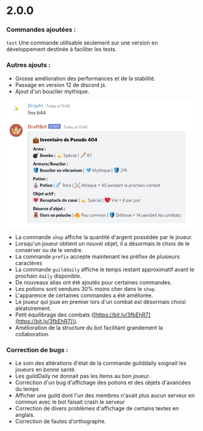 # 2.0.0

### Commandes ajoutées :

`test` Une commande utilisable seulement sur une version en développement destinée à faciliter les tests.

### Autres ajouts :

* Grosse amélioration des performances et de la stabilité. 
* Passage en version 12 de discord js. 
* Ajout d'un bouclier mythique.

![Tellement mythique que 6 mois apr&#xE8;s la sortie de l&apos;&#xE9;vent, le seul joueur qui l&apos;a eu a arr&#xEA;t&#xE9; de jouer.](../.gitbook/assets/image%20%2880%29.png)

* La commande `shop` affiche la quantité d'argent possédée par le joueur.
* Lorsqu'un joueur obtient un nouvel objet, il a désormais le choix de le conserver ou de le vendre. 
* La commande `prefix` accepte maintenant les préfixe de plusieurs caractères 
* La commande `guilddaily` affiche le temps restant approximatif avant le prochain `daily` disponible. 
* De nouveaux alias ont été ajoutés pour certaines commandes. 
* Les potions sont vendues 30% moins cher dans le `shop`. 
* L'apparence de certaines commandes a été améliorée. 
* Le joueur qui joue en premier lors d'un combat est désormais choisi aléatoirement. 
* Petit équilibrage des combats \([https://bit.ly/3fbEhR7](https://bit.ly/3fbEhR7)\). 
* Amélioration de la structure du bot facilitant grandement la collaboration.

### Correction de bugs :

* Le soin des altérations d'état de la commande guilddaily soignait les joueurs en bonne santé. 
* Les guildDaily ne donnait pas les items au bon joueur. 
* Correction d'un bug d'affichage des potions et des objets d'avancées du temps 
* Afficher une guild dont l'un des membres n'avait plus aucun serveur en commun avec le bot faisait crash le serveur 
* Correction de divers problèmes d'affichage de certains textes en anglais. 
* Correction de fautes d'orthographe.


